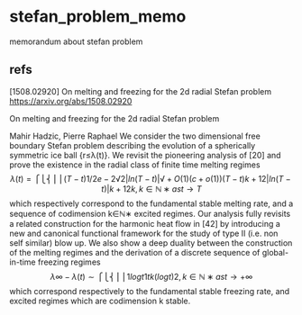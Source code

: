 # stefan_problem_memo
memorandum about stefan problem

## refs

[1508.02920] On melting and freezing for the 2d radial Stefan problem https://arxiv.org/abs/1508.02920

On melting and freezing for the 2d radial Stefan problem

Mahir Hadzic, Pierre Raphael
We consider the two dimensional free boundary Stefan problem describing the evolution of a spherically symmetric ice ball {r≤λ(t)}. We revisit the pioneering analysis of [20] and prove the existence in the radial class of finite time melting regimes
$$ λ(t)=⎧⎩⎨⎪⎪(T−t)1/2e−2√2|ln(T−t)|√+O(1)(c+o(1))(T−t)k+12|ln(T−t)|k+12k,  k∈ℕ∗ as t→T $$
which respectively correspond to the fundamental stable melting rate, and a sequence of codimension k∈ℕ∗ excited regimes. Our analysis fully revisits a related construction for the harmonic heat flow in [42] by introducing a new and canonical functional framework for the study of type II (i.e. non self similar) blow up. We also show a deep duality between the construction of the melting regimes and the derivation of a discrete sequence of global-in-time freezing regimes
$$ λ∞−λ(t)∼⎧⎩⎨⎪⎪1logt1tk(logt)2,  k∈ℕ∗ as t→+∞ $$
which correspond respectively to the fundamental stable freezing rate, and excited regimes which are codimension k stable.

